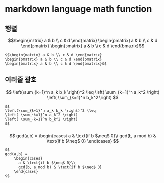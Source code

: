 # markdown language math function

## 행렬

$$\begin{matrix} a & b \\ c & d \end{matrix}
\begin{pmatrix} a & b \\ c & d \end{pmatrix}
\begin{bmatrix} a & b \\ c & d \end{bmatrix}$$

```
$$\begin{matrix} a & b \\ c & d \end{matrix}
\begin{pmatrix} a & b \\ c & d \end{pmatrix}
\begin{bmatrix} a & b \\ c & d \end{bmatrix}$$
```

## 여러줄 괄호 

$$
\left(\sum_{k=1}^n a_k b_k \right)^2 \leq 
\left( \sum_{k=1}^n a_k^2 \right) 
\left( \sum_{k=1}^n b_k^2 \right)
$$

```
$$
\left(\sum_{k=1}^n a_k b_k \right)^2 \leq 
\left( \sum_{k=1}^n a_k^2 \right) 
\left( \sum_{k=1}^n b_k^2 \right)
$$
```

###
$$
gcd(a,b) =
    \begin{cases}
      a & \text{if b $\neq$ 0}\\
      gcd(b, a mod b) & \text{if b $\neq$ 0}
    \end{cases}    
$$

```
$$
gcd(a,b) =
    \begin{cases}
      a & \text{if b $\neq$ 0}\\
      gcd(b, a mod b) & \text{if b $\neq$ 0}
    \end{cases}    
$$
```